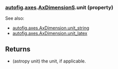 ### [autofig](autofig.md).[axes](autofig.axes.md).[AxDimensionS](autofig.axes.AxDimensionS.md).unit (property)




See also:

* [autofig.axes.AxDimension.unit_string](autofig.axes.AxDimension.unit_string.md)
* [autofig.axes.AxDimension.unit_latex](autofig.axes.AxDimension.unit_latex.md)

Returns
---------
* (astropy unit) the unit, if applicable.

